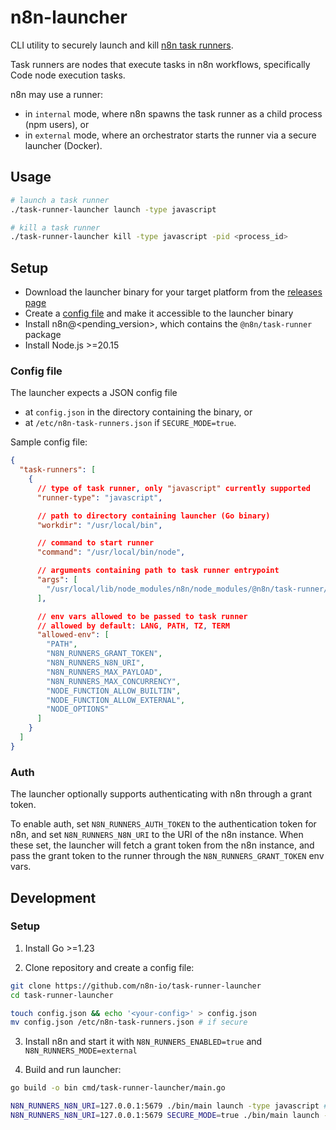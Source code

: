 # n8n-launcher

CLI utility to securely launch and kill [n8n task runners](https://docs.n8n.io/pending).

Task runners are nodes that execute tasks in n8n workflows, specifically Code node execution tasks.

n8n may use a runner:

- in `internal` mode, where n8n spawns the task runner as a child process (npm users), or
- in `external` mode, where an orchestrator starts the runner via a secure launcher (Docker).

## Usage

```sh
# launch a task runner
./task-runner-launcher launch -type javascript

# kill a task runner
./task-runner-launcher kill -type javascript -pid <process_id>
```

## Setup

- Download the launcher binary for your target platform from the [releases page](https://github.com/n8n-io/task-runner-launcher/releases)
- Create a [config file](#config-file) and make it accessible to the launcher binary
- Install n8n@<pending_version>, which contains the `@n8n/task-runner` package
- Install Node.js >=20.15

### Config file

The launcher expects a JSON config file

- at `config.json` in the directory containing the binary, or
- at `/etc/n8n-task-runners.json` if `SECURE_MODE=true`.

Sample config file:

```json
{
  "task-runners": [
    {
      // type of task runner, only "javascript" currently supported
      "runner-type": "javascript",

      // path to directory containing launcher (Go binary)
      "workdir": "/usr/local/bin",

      // command to start runner
      "command": "/usr/local/bin/node",

      // arguments containing path to task runner entrypoint
      "args": [
        "/usr/local/lib/node_modules/n8n/node_modules/@n8n/task-runner/dist/start.js"
      ],

      // env vars allowed to be passed to task runner
      // allowed by default: LANG, PATH, TZ, TERM
      "allowed-env": [
        "PATH",
        "N8N_RUNNERS_GRANT_TOKEN",
        "N8N_RUNNERS_N8N_URI",
        "N8N_RUNNERS_MAX_PAYLOAD",
        "N8N_RUNNERS_MAX_CONCURRENCY",
        "NODE_FUNCTION_ALLOW_BUILTIN",
        "NODE_FUNCTION_ALLOW_EXTERNAL",
        "NODE_OPTIONS"
      ]
    }
  ]
}
```

### Auth

The launcher optionally supports authenticating with n8n through a grant token.

To enable auth, set `N8N_RUNNERS_AUTH_TOKEN` to the authentication token for n8n, and set `N8N_RUNNERS_N8N_URI` to the URI of the n8n instance. When these set, the launcher will fetch a grant token from the n8n instance, and pass the grant token to the runner through the `N8N_RUNNERS_GRANT_TOKEN` env vars.

## Development

### Setup

1. Install Go >=1.23

2. Clone repository and create a config file:

```sh
git clone https://github.com/n8n-io/task-runner-launcher
cd task-runner-launcher

touch config.json && echo '<your-config>' > config.json 
mv config.json /etc/n8n-task-runners.json # if secure
```

3. Install n8n and start it with `N8N_RUNNERS_ENABLED=true` and `N8N_RUNNERS_MODE=external`

4. Build and run launcher:

```sh
go build -o bin cmd/task-runner-launcher/main.go

N8N_RUNNERS_N8N_URI=127.0.0.1:5679 ./bin/main launch -type javascript # or
N8N_RUNNERS_N8N_URI=127.0.0.1:5679 SECURE_MODE=true ./bin/main launch -type javascript
```

